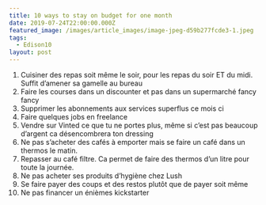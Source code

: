 ```yaml
---
title: 10 ways to stay on budget for one month
date: 2019-07-24T22:00:00.000Z
featured_image: /images/article_images/image-jpeg-d59b277fcde3-1.jpeg
tags:
  - Edison10
layout: post
---
```

1. Cuisiner des repas soit même le soir, pour les repas du soir ET du midi. Suffit d’amener sa gamelle au bureau
2. Faire les courses dans un discounter et pas dans un supermarché fancy fancy
3. Supprimer les abonnements aux services superflus ce mois ci
4. Faire quelques jobs en freelance
5. Vendre sur Vinted ce que tu ne portes plus, même si c’est pas beaucoup d’argent ca désencombrera ton dressing
6. Ne pas s’acheter des cafés à emporter mais se faire un café dans un thermos le matin.
7. Repasser au café filtre. Ca permet de faire des thermos d’un litre pour toute la journée.
8. Ne pas acheter ses produits d’hygiène chez Lush
9. Se faire payer des coups et des restos plutôt que de payer soit même 
10. Ne pas financer un énièmes kickstarter


